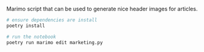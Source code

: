 Marimo script that can be used to generate nice header images for articles.

```sh
# ensure dependencies are install
poetry install 

# run the notebook
poetry run marimo edit marketing.py
```

